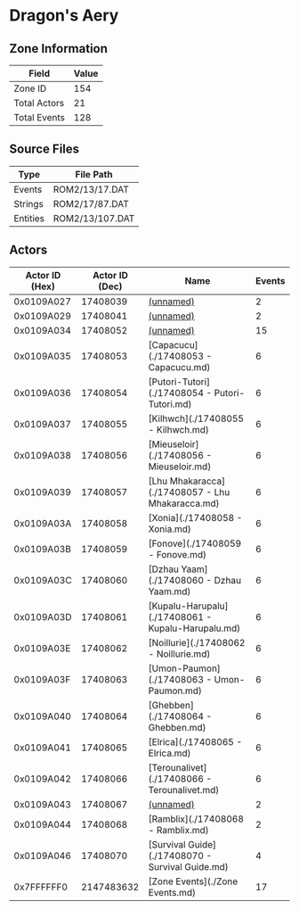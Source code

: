 # Dragon's Aery

## Zone Information

| Field        |   Value |
|--------------|---------|
| Zone ID      |     154 |
| Total Actors |      21 |
| Total Events |     128 |

## Source Files

| Type     | File Path       |
|----------|-----------------|
| Events   | ROM2/13/17.DAT  |
| Strings  | ROM2/17/87.DAT  |
| Entities | ROM2/13/107.DAT |

## Actors

| Actor ID (Hex)   |   Actor ID (Dec) | Name                                               |   Events |
|------------------|------------------|----------------------------------------------------|----------|
| 0x0109A027       |         17408039 | [(unnamed)](./17408039.md)                         |        2 |
| 0x0109A029       |         17408041 | [(unnamed)](./17408041.md)                         |        2 |
| 0x0109A034       |         17408052 | [(unnamed)](./17408052.md)                         |       15 |
| 0x0109A035       |         17408053 | [Capacucu](./17408053 - Capacucu.md)               |        6 |
| 0x0109A036       |         17408054 | [Putori-Tutori](./17408054 - Putori-Tutori.md)     |        6 |
| 0x0109A037       |         17408055 | [Kilhwch](./17408055 - Kilhwch.md)                 |        6 |
| 0x0109A038       |         17408056 | [Mieuseloir](./17408056 - Mieuseloir.md)           |        6 |
| 0x0109A039       |         17408057 | [Lhu Mhakaracca](./17408057 - Lhu Mhakaracca.md)   |        6 |
| 0x0109A03A       |         17408058 | [Xonia](./17408058 - Xonia.md)                     |        6 |
| 0x0109A03B       |         17408059 | [Fonove](./17408059 - Fonove.md)                   |        6 |
| 0x0109A03C       |         17408060 | [Dzhau Yaam](./17408060 - Dzhau Yaam.md)           |        6 |
| 0x0109A03D       |         17408061 | [Kupalu-Harupalu](./17408061 - Kupalu-Harupalu.md) |        6 |
| 0x0109A03E       |         17408062 | [Noillurie](./17408062 - Noillurie.md)             |        6 |
| 0x0109A03F       |         17408063 | [Umon-Paumon](./17408063 - Umon-Paumon.md)         |        6 |
| 0x0109A040       |         17408064 | [Ghebben](./17408064 - Ghebben.md)                 |        6 |
| 0x0109A041       |         17408065 | [Elrica](./17408065 - Elrica.md)                   |        6 |
| 0x0109A042       |         17408066 | [Terounalivet](./17408066 - Terounalivet.md)       |        6 |
| 0x0109A043       |         17408067 | [(unnamed)](./17408067.md)                         |        2 |
| 0x0109A044       |         17408068 | [Ramblix](./17408068 - Ramblix.md)                 |        2 |
| 0x0109A046       |         17408070 | [Survival Guide](./17408070 - Survival Guide.md)   |        4 |
| 0x7FFFFFF0       |       2147483632 | [Zone Events](./Zone Events.md)                    |       17 |